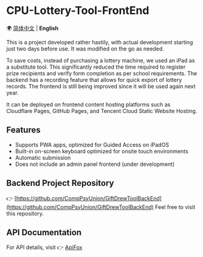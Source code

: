 # CPU-Lottery-Tool-FrontEnd
🌍 [简体中文](/README.md) | **English**

This is a project developed rather hastily, with actual development starting just two days before use. It was modified on the go as needed. 

To save costs, instead of purchasing a lottery machine, we used an iPad as a substitute tool. This significantly reduced the time required to register prize recipients and verify form completion as per school requirements. The backend has a recording feature that allows for quick export of lottery records. The frontend is still being improved since it will be used again next year. 

It can be deployed on frontend content hosting platforms such as Cloudflare Pages, GitHub Pages, and Tencent Cloud Static Website Hosting.

## Features
- Supports PWA apps, optimized for Guided Access on iPadOS
- Built-in on-screen keyboard optimized for onsite touch environments
- Automatic submission
- Does not include an admin panel frontend (under development)

## Backend Project Repository
👉 [https://github.com/CompPsyUnion/GiftDrewToolBackEnd](https://github.com/CompPsyUnion/GiftDrewToolBackEnd)
Feel free to visit this repository.

## API Documentation
For API details, visit 👉 [ApiFox](https://app.apifox.com/project/5639349)